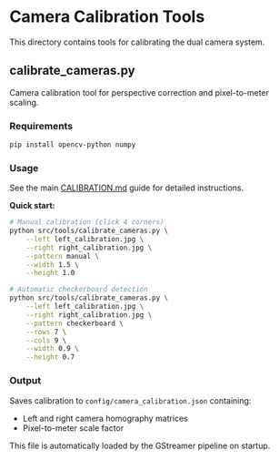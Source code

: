 # Camera Calibration Tools

This directory contains tools for calibrating the dual camera system.

## calibrate_cameras.py

Camera calibration tool for perspective correction and pixel-to-meter scaling.

### Requirements

```bash
pip install opencv-python numpy
```

### Usage

See the main [CALIBRATION.md](../../CALIBRATION.md) guide for detailed instructions.

**Quick start:**

```bash
# Manual calibration (click 4 corners)
python src/tools/calibrate_cameras.py \
    --left left_calibration.jpg \
    --right right_calibration.jpg \
    --pattern manual \
    --width 1.5 \
    --height 1.0

# Automatic checkerboard detection
python src/tools/calibrate_cameras.py \
    --left left_calibration.jpg \
    --right right_calibration.jpg \
    --pattern checkerboard \
    --rows 7 \
    --cols 9 \
    --width 0.9 \
    --height 0.7
```

### Output

Saves calibration to `config/camera_calibration.json` containing:
- Left and right camera homography matrices
- Pixel-to-meter scale factor

This file is automatically loaded by the GStreamer pipeline on startup.
